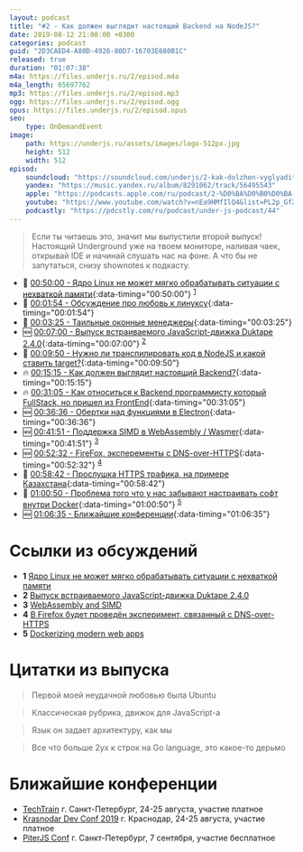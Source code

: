 ```yaml
---
layout: podcast
title: "#2 - Как должен выглядит настоящий Backend на NodeJS?"
date: 2019-08-12 21:00:00 +0300
categories: podcast
guid: "2D3CAED4-A80D-4926-80D7-16703E680B1C"
released: true
duration: "01:07:38"
m4a: https://files.underjs.ru/2/episod.m4a
m4a_length: 65697762
mp3: https://files.underjs.ru/2/episod.mp3
ogg: https://files.underjs.ru/2/episod.ogg
opus: https://files.underjs.ru/2/episod.opus
seo:
    type: OnDemandEvent
image:
    path: https://underjs.ru/assets/images/logo-512px.jpg
    height: 512
    width: 512
episod:
    soundcloud: "https://soundcloud.com/underjs/2-kak-dolzhen-vyglyadit-nastoyashchiy-backend-na-nodejs"
    yandex: "https://music.yandex.ru/album/8291062/track/56495543"
    apple: "https://podcasts.apple.com/ru/podcast/2-%D0%BA%D0%B0%D0%BA-%D0%B4%D0%BE%D0%BB%D0%B6%D0%B5%D0%BD-%D0%B2%D1%8B%D0%B3%D0%BB%D1%8F%D0%B4%D0%B8%D1%82-%D0%BD%D0%B0%D1%81%D1%82%D0%BE%D1%8F%D1%89%D0%B8%D0%B9-backend-%D0%BD%D0%B0-nodejs/id1475405773?i=1000446736343"
    youtube: "https://www.youtube.com/watch?v=nEa9HMfIlQ4&list=PL2p_GfZz-_1OWXrKUZRBc8LzMz5FJNXW7"
    podcastly: "https://pdcstly.com/ru/podcast/under-js-podcast/44"
---
```


> Если ты читаешь это, значит мы выпустили второй выпуск! Настоящий Underground уже на твоем мониторе, наливая чаек, открывай IDE и начинай слушать нас на фоне. А что бы не запутаться, снизу shownotes к подкасту.

- 🐧 [00:50:00 - Ядро Linux не может мягко обрабатывать ситуации с нехваткой памяти](#){:data-timing="00:50:00"} <sup>[1](#note1)</sup>
- 🐧 [00:01:54 - Обсуждение про любовь к линуксу](#){:data-timing="00:01:54"}
- 🐧 [00:03:25 - Таильные оконные менеджеры](#){:data-timing="00:03:25"}
- 🆕 [00:07:00 - Выпуск встраиваемого JavaScript-движка Duktape 2.4.0](#){:data-timing="00:07:00"} <sup>[2](#note2)</sup>
- 🤔 [00:09:50 - Нужно ли транспилировать код в NodeJS и какой ставить target?](#){:data-timing="00:09:50"}
- 🔥 [00:15:15 - Как должен выглядит настоящий Backend?](#){:data-timing="00:15:15"}
- 🔥 [00:31:05 - Как относиться к Backend программисту который FullStack, но пришел из FrontEnd](#){:data-timing="00:31:05"}
- 🆕 [00:36:36 - Обертки над функциями в Electron](#){:data-timing="00:36:36"}
- 🆕 [00:41:51 - Поддержка SIMD в WebAssembly / Wasmer](#){:data-timing="00:41:51"} <sup>[3](#note3)</sup>
- 🆕 [00:52:32 - FireFox, эксперементы c DNS-over-HTTPS](#){:data-timing="00:52:32"} <sup>[4](#note4)</sup>
- 🤔 [00:58:42 - Прослушка HTTPS трафика, на примере Казахстана](#){:data-timing="00:58:42"}
- 🤔 [01:00:50 - Проблема того что у нас забывают настраивать софт внутри Docker](#){:data-timing="01:00:50"} <sup>[5](#note5)</sup>
- 🆕 [01:06:35 - Ближайшие конференции](#){:data-timing="01:06:35"}

# Ссылки из обсуждений

- <b id="note1">1</b> [Ядро Linux не может мягко обрабатывать ситуации с нехваткой памяти](https://www.opennet.ru/opennews/art.shtml?num=51231)
- <b id="note2">2</b> [Выпуск встраиваемого JavaScript-движка Duktape 2.4.0](http://www.opennet.ru/opennews/art.shtml?num=51220)
- <b id="note3">3</b> [WebAssembly and SIMD](https://medium.com/wasmer/webassembly-and-simd-13badb9bf1a8)
- <b id="note4">4</b> [В Firefox будет проведён эксперимент, связанный с DNS-over-HTTPS](http://www1.opennet.ru/opennews/art.shtml?num=51204)
- <b id="note5">5</b> [Dockerizing modern web apps](https://dev.to/hoverbaum/dockerizing-spas-2lc9)

# Цитатки из выпуска

> Первой моей неудачной любовью была Ubuntu

> Классическая рубрика, движок для JavaScript-a

> Язык он задает архитектуру, как мы

> Все что больше 2ух к строк на Go language, это какое-то дерьмо


# Ближайшие конференции

- [TechTrain](https://techtrain.ru/) г. Санкт-Петербург, 24-25 августа, участие платное
- [Krasnodar Dev Conf 2019](https://krd.dev/events/14) г. Краснодар, 24-25 августа, участие платное
- [PiterJS Conf](https://conf.piterjs.org/) г. Санкт-Петербург, 7 сентября, участие бесплатное

